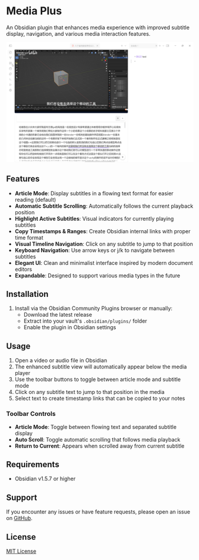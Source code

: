 # Media Plus

An Obsidian plugin that enhances media experience with improved subtitle display, navigation, and various media interaction features.

![Media Plus](https://raw.githubusercontent.com/iris2jane/media-plus/main/screenshots/preview.gif)

## Features

- **Article Mode**: Display subtitles in a flowing text format for easier reading (default)
- **Automatic Subtitle Scrolling**: Automatically follows the current playback position
- **Highlight Active Subtitles**: Visual indicators for currently playing subtitles
- **Copy Timestamps & Ranges**: Create Obsidian internal links with proper time format
- **Visual Timeline Navigation**: Click on any subtitle to jump to that position
- **Keyboard Navigation**: Use arrow keys or j/k to navigate between subtitles
- **Elegant UI**: Clean and minimalist interface inspired by modern document editors
- **Expandable**: Designed to support various media types in the future

## Installation

1. Install via the Obsidian Community Plugins browser or manually:
   - Download the latest release
   - Extract into your vault's `.obsidian/plugins/` folder
   - Enable the plugin in Obsidian settings

## Usage

1. Open a video or audio file in Obsidian
2. The enhanced subtitle view will automatically appear below the media player
3. Use the toolbar buttons to toggle between article mode and subtitle mode
4. Click on any subtitle text to jump to that position in the media
5. Select text to create timestamp links that can be copied to your notes

### Toolbar Controls

- **Article Mode**: Toggle between flowing text and separated subtitle display
- **Auto Scroll**: Toggle automatic scrolling that follows media playback
- **Return to Current**: Appears when scrolled away from current subtitle

## Requirements

- Obsidian v1.5.7 or higher

## Support

If you encounter any issues or have feature requests, please open an issue on [GitHub](https://github.com/iris2jane/media-plus/issues).

## License

[MIT License](LICENSE) 

<script type='text/javascript' src='https://storage.ko-fi.com/cdn/widget/Widget_2.js'></script><script type='text/javascript'>kofiwidget2.init('Support me on Ko-fi', '#72a4f2', 'O5O21D4IHW');kofiwidget2.draw();</script> 